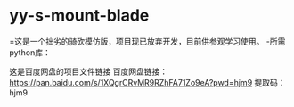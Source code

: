# yy-s-mount-blade
=这是一个拙劣的骑砍模仿版，项目现已放弃开发，目前供参观学习使用。
-所需python库：

这是百度网盘的项目文件链接
百度网盘链接：https://pan.baidu.com/s/1XQgrCRvMR9RZhFA71Zo9eA?pwd=hjm9 
提取码：hjm9
